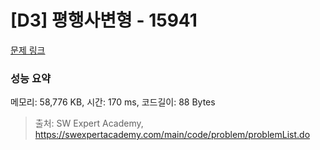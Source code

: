 # [D3] 평행사변형 - 15941 

[문제 링크](https://swexpertacademy.com/main/code/problem/problemDetail.do?contestProbId=AYVgOZEKOpcDFAQK) 

### 성능 요약

메모리: 58,776 KB, 시간: 170 ms, 코드길이: 88 Bytes



> 출처: SW Expert Academy, https://swexpertacademy.com/main/code/problem/problemList.do